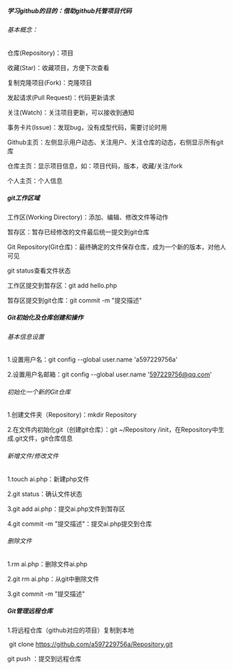 ##### 学习github的目的：借助github托管项目代码

###### 基本概念：

仓库(Repository)：项目

收藏(Star)：收藏项目，方便下次查看

复制克隆项目(Fork)：克隆项目

发起请求(Pull Request)：代码更新请求

关注(Watch)：关注项目更新，可以接收到通知

事务卡片(Issue)：发现bug，没有成型代码，需要讨论时用

 Github主页：左侧显示用户动态、关注用户、关注仓库的动态，右侧显示所有git库

仓库主页：显示项目信息，如：项目代码，版本，收藏/关注/fork

个人主页：个人信息

##### git工作区域

工作区(Working Directory)：添加、编辑、修改文件等动作

暂存区：暂存已经修改的文件最后统一提交到git仓库

Git Repository(Git仓库)：最终确定的文件保存仓库，成为一个新的版本，对他人可见

git status查看文件状态

工作区提交到暂存区：git add hello.php

暂存区提交到git仓库：git commit -m "提交描述"

##### Git初始化及仓库创建和操作

###### 基本信息设置

1.设置用户名：git config --global user.name 'a597229756a'

2.设置用户名邮箱：git config --global user.name '597229756@qq.com'

###### 初始化一个新的Git仓库

1.创建文件夹（Repository)：mkdir Repository

2.在文件内初始化git（创建git仓库）：git ~/Repository /init，在Repository中生成.git文件，git仓库信息

###### 新增文件/修改文件

1.touch ai.php：新建php文件

2.git status：确认文件状态

3.git add ai.php：提交ai.php文件到暂存区

4.git commit -m "提交描述"：提交ai.php提交到仓库

###### 删除文件

1.rm ai.php：删除文件ai.php

2.git rm ai.php：从git中删除文件

3.git commit -m "提交描述" 

##### Git管理远程仓库

1.将远程仓库（github对应的项目）复制到本地

​	git clone https://github.com/a597229756a/Repository.git

git push ：提交到远程仓库

























